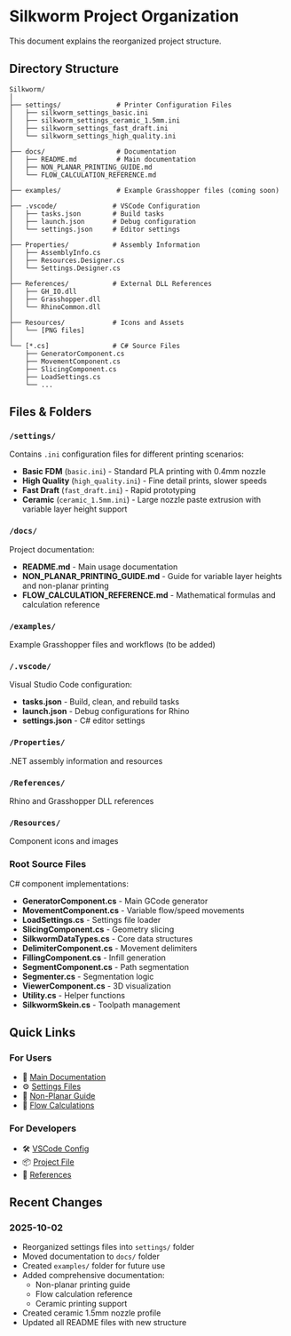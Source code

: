 # Silkworm Project Organization

This document explains the reorganized project structure.

## Directory Structure

```
Silkworm/
│
├── settings/              # Printer Configuration Files
│   ├── silkworm_settings_basic.ini
│   ├── silkworm_settings_ceramic_1.5mm.ini
│   ├── silkworm_settings_fast_draft.ini
│   └── silkworm_settings_high_quality.ini
│
├── docs/                  # Documentation
│   ├── README.md          # Main documentation
│   ├── NON_PLANAR_PRINTING_GUIDE.md
│   └── FLOW_CALCULATION_REFERENCE.md
│
├── examples/              # Example Grasshopper files (coming soon)
│
├── .vscode/              # VSCode Configuration
│   ├── tasks.json        # Build tasks
│   ├── launch.json       # Debug configuration
│   └── settings.json     # Editor settings
│
├── Properties/           # Assembly Information
│   ├── AssemblyInfo.cs
│   ├── Resources.Designer.cs
│   └── Settings.Designer.cs
│
├── References/           # External DLL References
│   ├── GH_IO.dll
│   ├── Grasshopper.dll
│   └── RhinoCommon.dll
│
├── Resources/            # Icons and Assets
│   └── [PNG files]
│
└── [*.cs]                # C# Source Files
    ├── GeneratorComponent.cs
    ├── MovementComponent.cs
    ├── SlicingComponent.cs
    ├── LoadSettings.cs
    └── ...
```

## Files & Folders

### `/settings/`
Contains `.ini` configuration files for different printing scenarios:

- **Basic FDM** (`basic.ini`) - Standard PLA printing with 0.4mm nozzle
- **High Quality** (`high_quality.ini`) - Fine detail prints, slower speeds
- **Fast Draft** (`fast_draft.ini`) - Rapid prototyping
- **Ceramic** (`ceramic_1.5mm.ini`) - Large nozzle paste extrusion with variable layer height support

### `/docs/`
Project documentation:

- **README.md** - Main usage documentation
- **NON_PLANAR_PRINTING_GUIDE.md** - Guide for variable layer heights and non-planar printing
- **FLOW_CALCULATION_REFERENCE.md** - Mathematical formulas and calculation reference

### `/examples/`
Example Grasshopper files and workflows (to be added)

### `/.vscode/`
Visual Studio Code configuration:

- **tasks.json** - Build, clean, and rebuild tasks
- **launch.json** - Debug configurations for Rhino
- **settings.json** - C# editor settings

### `/Properties/`
.NET assembly information and resources

### `/References/`
Rhino and Grasshopper DLL references

### `/Resources/`
Component icons and images

### Root Source Files
C# component implementations:

- **GeneratorComponent.cs** - Main GCode generator
- **MovementComponent.cs** - Variable flow/speed movements
- **LoadSettings.cs** - Settings file loader
- **SlicingComponent.cs** - Geometry slicing
- **SilkwormDataTypes.cs** - Core data structures
- **DelimiterComponent.cs** - Movement delimiters
- **FillingComponent.cs** - Infill generation
- **SegmentComponent.cs** - Path segmentation
- **Segmenter.cs** - Segmentation logic
- **ViewerComponent.cs** - 3D visualization
- **Utility.cs** - Helper functions
- **SilkwormSkein.cs** - Toolpath management

## Quick Links

### For Users
- 📖 [Main Documentation](../docs/README.md)
- ⚙️ [Settings Files](../settings/)
- 🎯 [Non-Planar Guide](../docs/NON_PLANAR_PRINTING_GUIDE.md)
- 🔢 [Flow Calculations](../docs/FLOW_CALCULATION_REFERENCE.md)

### For Developers
- 🛠️ [VSCode Config](../.vscode/)
- 📦 [Project File](../Silkworm.csproj)
- 🔗 [References](../References/)

## Recent Changes

### 2025-10-02
- Reorganized settings files into `settings/` folder
- Moved documentation to `docs/` folder
- Created `examples/` folder for future use
- Added comprehensive documentation:
  - Non-planar printing guide
  - Flow calculation reference
  - Ceramic printing support
- Created ceramic 1.5mm nozzle profile
- Updated all README files with new structure
